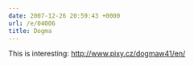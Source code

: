 ```yaml
---
date: 2007-12-26 20:59:43 +0000
url: /e/04006
title: Dogma
---
```


This is interesting:
http://www.pixy.cz/dogmaw41/en/
